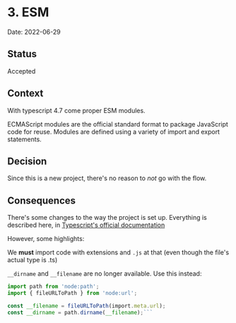 # 3. ESM

Date: 2022-06-29

## Status

Accepted

## Context

With typescript 4.7 come proper ESM modules.

ECMAScript modules are the official standard format to package JavaScript code for reuse. Modules are defined using a variety of import and export statements.

## Decision

Since this is a new project, there's no reason to _not_ go with the flow.

## Consequences

There's some changes to the way the project is set up.
Everything is described here, in [Typescript's official documentation](https://devblogs.microsoft.com/typescript/announcing-typescript-4-7-beta/#ecmascript-module-support-in-node-js)

However, some highlights:

We **must** import code with extensions and `.js` at that (even though the file's actual type is .ts)

`__dirname` and `__filename` are no longer available. Use this instead:
```typescript
import path from 'node:path';
import { fileURLToPath } from 'node:url';

const __filename = fileURLToPath(import.meta.url);
const __dirname = path.dirname(__filename);```

